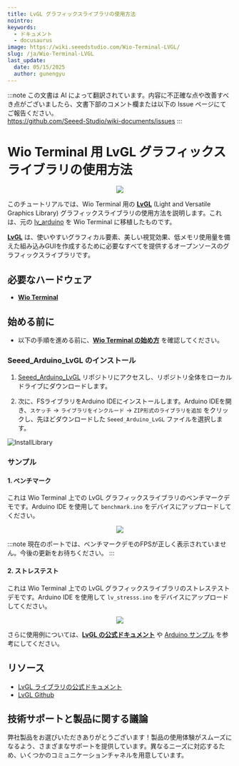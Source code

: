 ```yaml
---
title: LvGL グラフィックスライブラリの使用方法
nointro:
keywords:
  - ドキュメント
  - docusaurus
image: https://wiki.seeedstudio.com/Wio-Terminal-LVGL/
slug: /ja/Wio-Terminal-LVGL
last_update:
  date: 05/15/2025
  author: gunengyu
---
```

:::note
この文書は AI によって翻訳されています。内容に不正確な点や改善すべき点がございましたら、文書下部のコメント欄または以下の Issue ページにてご報告ください。  
https://github.com/Seeed-Studio/wiki-documents/issues
:::

# Wio Terminal 用 LvGL グラフィックスライブラリの使用方法

<div align="center"><img src="https://files.seeedstudio.com/wiki/Wio-Terminal-LVGL/banner.gif" /></div>

このチュートリアルでは、Wio Terminal 用の [**LvGL**](https://lvgl.io/) (Light and Versatile Graphics Library) グラフィックスライブラリの使用方法を説明します。これは、元の [lv_arduino](https://github.com/lvgl/lv_arduino) を Wio Terminal に移植したものです。

[**LvGL**](https://lvgl.io/) は、使いやすいグラフィカル要素、美しい視覚効果、低メモリ使用量を備えた組み込みGUIを作成するために必要なすべてを提供するオープンソースのグラフィックスライブラリです。

## 必要なハードウェア

- [**Wio Terminal**](https://www.seeedstudio.com/Wio-Terminal-p-4509.html)

## 始める前に

- 以下の手順を進める前に、[**Wio Terminal の始め方**](https://wiki.seeedstudio.com/Wio-Terminal-Getting-Started/) を確認してください。

### Seeed_Arduino_LvGL のインストール

1. [Seeed_Arduino_LvGL](https://github.com/Seeed-Studio/Seeed_Arduino_LvGL) リポジトリにアクセスし、リポジトリ全体をローカルドライブにダウンロードします。

2. 次に、FSライブラリをArduino IDEにインストールします。Arduino IDEを開き、`スケッチ` -> `ライブラリをインクルード` -> `ZIP形式のライブラリを追加` をクリックし、先ほどダウンロードした `Seeed_Arduino_LvGL` ファイルを選択します。

![InstallLibrary](https://files.seeedstudio.com/wiki/Wio-Terminal/img/Xnip2019-11-21_15-50-13.jpg)

### サンプル

#### 1. ベンチマーク

これは Wio Terminal 上での LvGL グラフィックスライブラリのベンチマークデモです。Arduino IDE を使用して `benchmark.ino` をデバイスにアップロードしてください。

<div align="center"><img src="https://files.seeedstudio.com/wiki/Wio-Terminal-LVGL/benchmark.gif" /></div>

:::note
    現在のポートでは、ベンチマークデモのFPSが正しく表示されていません。今後の更新をお待ちください。
:::

#### 2. ストレステスト

これは Wio Terminal 上での LvGL グラフィックスライブラリのストレステストデモです。Arduino IDE を使用して `lv_stresss.ino` をデバイスにアップロードしてください。

<div align="center"><img src="https://files.seeedstudio.com/wiki/Wio-Terminal-LVGL/stress.gif" /></div>

さらに使用例については、[**LvGL の公式ドキュメント**](https://docs.lvgl.io/latest/en/html/index.html) や [Arduino サンプル](https://github.com/lvgl/lvgl/tree/master/examples/arduino) を参考にしてください。

## リソース

- [LvGL ライブラリの公式ドキュメント](https://docs.lvgl.io/latest/en/html/index.html)
- [LvGL Github](https://github.com/lvgl/lvgl)

## 技術サポートと製品に関する議論

弊社製品をお選びいただきありがとうございます！製品の使用体験がスムーズになるよう、さまざまなサポートを提供しています。異なるニーズに対応するため、いくつかのコミュニケーションチャネルを用意しています。

<div class="button_tech_support_container">
<a href="https://forum.seeedstudio.com/" class="button_forum"></a> 
<a href="https://www.seeedstudio.com/contacts" class="button_email"></a>
</div>

<div class="button_tech_support_container">
<a href="https://discord.gg/eWkprNDMU7" class="button_discord"></a> 
<a href="https://github.com/Seeed-Studio/wiki-documents/discussions/69" class="button_discussion"></a>
</div>